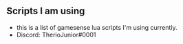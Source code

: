 ## Scripts I am using
* this is a list of gamesense lua scripts I'm using currently.
* Discord: TherioJunior#0001
